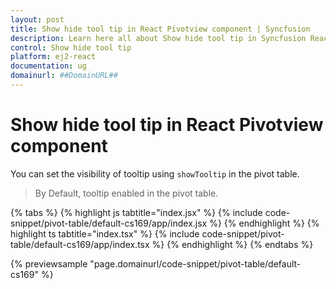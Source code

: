 ```yaml
---
layout: post
title: Show hide tool tip in React Pivotview component | Syncfusion
description: Learn here all about Show hide tool tip in Syncfusion React Pivotview component of Syncfusion Essential JS 2 and more.
control: Show hide tool tip 
platform: ej2-react
documentation: ug
domainurl: ##DomainURL##
---
```


# Show hide tool tip in React Pivotview component

You can set the visibility of tooltip using `showTooltip` in the pivot table.

> By Default, tooltip enabled in the pivot table.

{% tabs %}
{% highlight js tabtitle="index.jsx" %}
{% include code-snippet/pivot-table/default-cs169/app/index.jsx %}
{% endhighlight %}
{% highlight ts tabtitle="index.tsx" %}
{% include code-snippet/pivot-table/default-cs169/app/index.tsx %}
{% endhighlight %}
{% endtabs %}

 {% previewsample "page.domainurl/code-snippet/pivot-table/default-cs169" %}
